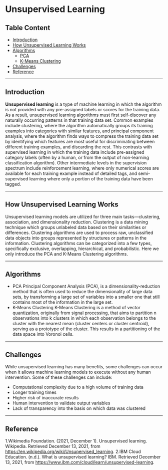 # Unsupervised Learning

## Table Content
* [Introduction](#Introduction)
* [How Unsupervised Learning Works](#unsupervised)
* [Algorithms](#Algorithms)
    - [PCA](#Algorithms)
    - [K-Means Clustering](#Algorithms)
* [Challenges](#Challenges)
* [Reference](#Reference)

---
## Introduction   <a class="anchor" id="Introduction"></a>
**Unsupervised learning** is a type of machine learning in which the algorithm is not provided with any pre-assigned labels or scores for the training data. As a result, unsupervised learning algorithms must first self-discover any naturally occurring patterns in that training data set. Common examples include clustering, where the algorithm automatically groups its training examples into categories with similar features, and principal component analysis, where the algorithm finds ways to compress the training data set by identifying which features are most useful for discriminating between different training examples, and discarding the rest. This contrasts with supervised learning in which the training data include pre-assigned category labels (often by a human, or from the output of non-learning classification algorithm). Other intermediate levels in the supervision spectrum include reinforcement learning, where only numerical scores are available for each training example instead of detailed tags, and semi-supervised learning where only a portion of the training data have been tagged.

---
## How Unsupervised Learning Works  <a class="anchor" id="unsupervised"></a>
Unsupervised learning models are utilized for three main tasks—clustering, association, and dimensionality reduction. Clustering is a data mining technique which groups unlabeled data based on their similarities or differences. Clustering algorithms are used to process raw, unclassified data objects into groups represented by structures or patterns in the information. Clustering algorithms can be categorized into a few types, specifically exclusive, overlapping, hierarchical, and probabilistic.
Here we only introduce the PCA and K-Means Clustering algorithms.

---

## Algorithms <a class="anchor" id="Algorithms"></a>
* PCA 
Principal Component Analysis (PCA), is a dimensionality-reduction method that is often used to reduce the dimensionality of large data sets, by transforming a large set of variables into a smaller one that still contains most of the information in the large set.
* K-Means Clustering
K-Means Clustering is a method of vector quantization, originally from signal processing, that aims to partition n observations into k clusters in which each observation belongs to the cluster with the nearest mean (cluster centers or cluster centroid), serving as a prototype of the cluster. This results in a partitioning of the data space into Voronoi cells.

---
## Challenges <a class="anchor" id="Challenges"></a>
While unsupervised learning has many benefits, some challenges can occur when it allows machine learning models to execute without any human intervention. Some of these challenges can include:

* Computational complexity due to a high volume of training data
* Longer training times
* Higher risk of inaccurate results
* Human intervention to validate output variables
* Lack of transparency into the basis on which data was clustered

---
## Reference <a class="anchor" id="Reference"></a>
1.Wikimedia Foundation. (2021, December 1). Unsupervised learning. Wikipedia. Retrieved December 13, 2021, from https://en.wikipedia.org/wiki/Unsupervised_learning. 
2.IBM Cloud Education. (n.d.). What is unsupervised learning? IBM. Retrieved December 13, 2021, from https://www.ibm.com/cloud/learn/unsupervised-learning. 
